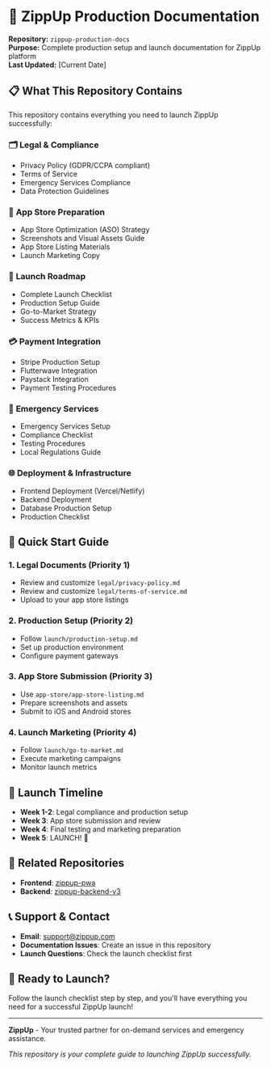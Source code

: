 # 🚀 ZippUp Production Documentation

**Repository:** `zippup-production-docs`  
**Purpose:** Complete production setup and launch documentation for ZippUp platform  
**Last Updated:** [Current Date]

## 📋 **What This Repository Contains**

This repository contains everything you need to launch ZippUp successfully:

### 🗂️ **Legal & Compliance**
- Privacy Policy (GDPR/CCPA compliant)
- Terms of Service
- Emergency Services Compliance
- Data Protection Guidelines

### 📱 **App Store Preparation**
- App Store Optimization (ASO) Strategy
- Screenshots and Visual Assets Guide
- App Store Listing Materials
- Launch Marketing Copy

### 🚀 **Launch Roadmap**
- Complete Launch Checklist
- Production Setup Guide
- Go-to-Market Strategy
- Success Metrics & KPIs

### 💳 **Payment Integration**
- Stripe Production Setup
- Flutterwave Integration
- Paystack Integration
- Payment Testing Procedures

### 🚨 **Emergency Services**
- Emergency Services Setup
- Compliance Checklist
- Testing Procedures
- Local Regulations Guide

### 🌐 **Deployment & Infrastructure**
- Frontend Deployment (Vercel/Netlify)
- Backend Deployment
- Database Production Setup
- Production Checklist

## 🎯 **Quick Start Guide**

### **1. Legal Documents (Priority 1)**
- Review and customize `legal/privacy-policy.md`
- Review and customize `legal/terms-of-service.md`
- Upload to your app store listings

### **2. Production Setup (Priority 2)**
- Follow `launch/production-setup.md`
- Set up production environment
- Configure payment gateways

### **3. App Store Submission (Priority 3)**
- Use `app-store/app-store-listing.md`
- Prepare screenshots and assets
- Submit to iOS and Android stores

### **4. Launch Marketing (Priority 4)**
- Follow `launch/go-to-market.md`
- Execute marketing campaigns
- Monitor launch metrics

## 📅 **Launch Timeline**

- **Week 1-2**: Legal compliance and production setup
- **Week 3**: App store submission and review
- **Week 4**: Final testing and marketing preparation
- **Week 5**: LAUNCH! 🎉

## 🔗 **Related Repositories**

- **Frontend**: [zippup-pwa](https://github.com/zippupapp/zippup-pwa)
- **Backend**: [zippup-backend-v3](https://github.com/zippupapp/zippup-backend-v3)

## 📞 **Support & Contact**

- **Email**: support@zippup.com
- **Documentation Issues**: Create an issue in this repository
- **Launch Questions**: Check the launch checklist first

## 🎉 **Ready to Launch?**

Follow the launch checklist step by step, and you'll have everything you need for a successful ZippUp launch!

---

**ZippUp** - Your trusted partner for on-demand services and emergency assistance.

*This repository is your complete guide to launching ZippUp successfully.*

